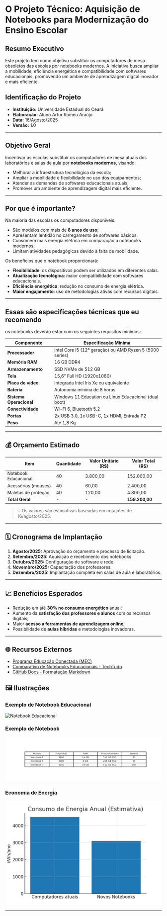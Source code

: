# O Projeto Técnico: Aquisição de Notebooks para Modernização do Ensino Escolar

## Resumo Executivo

Este projeto tem como objetivo substituir os computadores de mesa obsoletos das escolas por notebooks modernos.
A iniciativa busca ampliar a mobilidade, eficiência energética e compatibilidade com softwares educacionais,
promovendo um ambiente de aprendizagem digital inovador e mais eficiente.

## Identificação do Projeto

- **Instituição:** Universidade Estadual do Ceará
- **Elaboração:** Aluno Artur Romeu Araújo
- **Data:** 16/Agosto/2025
- **Versão:** 1.0

---

## Objetivo Geral

Incentivar as escolas substituir os computadores de mesa atuais dos laboratórios e salas de aula por **notebooks modernos**, visando:

- Melhorar a infraestrutura tecnológica da escola;
- Ampliar a mobilidade e flexibilidade no uso dos equipamentos;
- Atender às demandas de softwares educacionais atuais;
- Promover um ambiente de aprendizagem digital mais eficiente.

---

## Por que é importante?

Na maioria das escolas os computadores disponíveis:

- São modelos com mais de **8 anos de uso**;
- Apresentam lentidão no carregamento de softwares básicos;
- Consomem mais energia elétrica em comparação a notebooks modernos;
- Limitam atividades pedagógicas devido à falta de mobilidade.

Os benefícios que o notebook proporcionará:

- **Flexibilidade**: os dispositivos podem ser utilizados em diferentes salas.
- **Atualização tecnológica**: maior compatibilidade com softwares educacionais.
- **Eficiência energética**: redução no consumo de energia elétrica.
- **Maior engajamento**: uso de metodologias ativas com recursos digitais.

---

## Essas são especificações técnicas que eu recomendo

os notebooks deverão estar com os seguintes requisitos mínimos:

| Componente              | Especificação Mínima                                     |
| ----------------------- | -------------------------------------------------------- |
| **Processador**         | Intel Core i5 (12ª geração) ou AMD Ryzen 5 (5000 series) |
| **Memória RAM**         | 16 GB DDR4                                               |
| **Armazenamento**       | SSD NVMe de 512 GB                                       |
| **Tela**                | 15,6” Full HD (1920x1080)                                |
| **Placa de vídeo**      | Integrada Intel Iris Xe ou equivalente                   |
| **Bateria**             | Autonomia mínima de 8 horas                              |
| **Sistema Operacional** | Windows 11 Education ou Linux Educacional (dual boot)    |
| **Conectividade**       | Wi-Fi 6, Bluetooth 5.2                                   |
| **Portas**              | 2x USB 3.0, 1x USB-C, 1x HDMI, Entrada P2                |
| **Peso**                | Até 1,8 Kg                                               |

---

## 💰 Orçamento Estimado

| Item                 | Quantidade | Valor Unitário (R$) | Valor Total (R$) |
| -------------------- | ---------- | ------------------- | ---------------- |
| Notebook Educacional | 40         | 3.800,00            | 152.000,00       |
| Acessórios (mouses)  | 40         | 60,00               | 2.400,00         |
| Maletas de proteção  | 40         | 120,00              | 4.800,00         |
| **Total Geral**      | -          | -                   | **159.200,00**   |

> 💡 Os valores são estimativas baseadas em cotações de 16/agosto/2025.

---

## 🗓️ Cronograma de Implantação

1. **Agosto/2025:** Aprovação do orçamento e processo de licitação.
2. **Setembro/2025:** Aquisição e recebimento dos notebooks.
3. **Outubro/2025:** Configuração de software e rede.
4. **Novembro/2025:** Capacitação dos professores.
5. **Dezembro/2025:** Implantação completa em salas de aula e laboratórios.

---

## 📈 Benefícios Esperados

- Redução em até **30% no consumo energético** anual;
- Aumento da **satisfação dos professores e alunos** com os recursos digitais;
- Maior **acesso a ferramentas de aprendizagem online**;
- Possibilidade de **aulas híbridas** e metodologias inovadoras.

---

## 🌐 Recursos Externos

- [Programa Educação Conectada (MEC)](https://www.gov.br/mec/pt-br/educacao-conectada)
- [Comparativo de Notebooks Educacionais - TechTudo](https://www.techtudo.com.br/)
- [GitHub Docs - Formatação Markdown](https://docs.github.com/pt/get-started/writing-on-github)

## 🖼️ Ilustrações

### Exemplo de Notebook Educacional

![Notebook Educacional](https://www.google.com/url?sa=i&url=https%3A%2F%2Fshopping.latampass.latam.com%2Fpt_br%2Fmagazineluiza%2Fnotebook-lenovo-ideapad-1i-intel-core-i5-8gb-ram-ssd-512gb-windows-11-15%2C6%25E2%2580%259D-15iau7%2F2380061&psig=AOvVaw3KL9eNSQuasG8G1Z8HYLQr&ust=1755429505934000&source=images&cd=vfe&opi=89978449&ved=0CBUQjRxqFwoTCKjx89Kaj48DFQAAAAAdAAAAABAL)

### Exemplo de Notebook

![Notebook Educacional](./imagem/comparativo_modelos.png)

### Economia de Energia

![Gráfico de Consumo de Energia](./imagem/grafico_consumo_energia.png)

---

